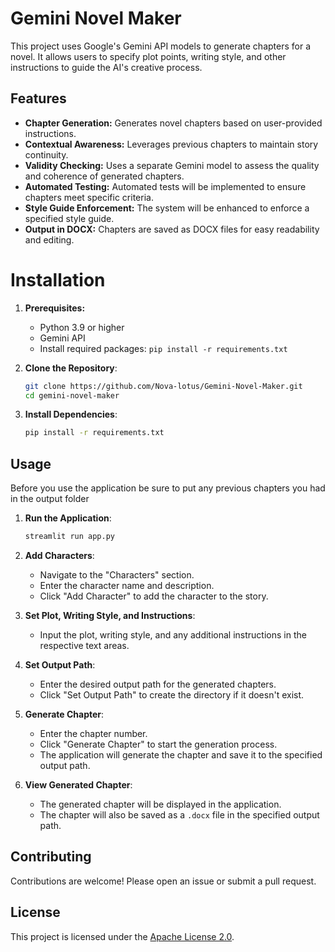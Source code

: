 # Gemini Novel Maker

This project uses Google's Gemini API models to generate chapters for a novel.  It allows users to specify plot points, writing style, and other instructions to guide the AI's creative process.

## Features

* **Chapter Generation:**  Generates novel chapters based on user-provided instructions.
* **Contextual Awareness:** Leverages previous chapters to maintain story continuity.
* **Validity Checking:** Uses a separate Gemini model to assess the quality and coherence of generated chapters.
* **Automated Testing:**   Automated tests will be implemented to ensure chapters meet specific criteria.
* **Style Guide Enforcement:** The system will be enhanced to enforce a specified style guide.
* **Output in DOCX:** Chapters are saved as DOCX files for easy readability and editing.

# Installation
1. **Prerequisites:**
   - Python 3.9 or higher
   - Gemini API
   - Install required packages: `pip install -r requirements.txt`

2. **Clone the Repository**:
   ```sh
   git clone https://github.com/Nova-lotus/Gemini-Novel-Maker.git
   cd gemini-novel-maker
   ```

3. **Install Dependencies**:
   ```sh
   pip install -r requirements.txt
   ```

## Usage
Before you use the application be sure to put any previous chapters you had in the output folder
1. **Run the Application**:
   ```sh
   streamlit run app.py
   ```

2. **Add Characters**:
   - Navigate to the "Characters" section.
   - Enter the character name and description.
   - Click "Add Character" to add the character to the story.

3. **Set Plot, Writing Style, and Instructions**:
   - Input the plot, writing style, and any additional instructions in the respective text areas.

4. **Set Output Path**:
   - Enter the desired output path for the generated chapters.
   - Click "Set Output Path" to create the directory if it doesn't exist.

5. **Generate Chapter**:
   - Enter the chapter number.
   - Click "Generate Chapter" to start the generation process.
   - The application will generate the chapter and save it to the specified output path.

6. **View Generated Chapter**:
   - The generated chapter will be displayed in the application.
   - The chapter will also be saved as a `.docx` file in the specified output path.

## Contributing

Contributions are welcome! Please open an issue or submit a pull request.

## License

This project is licensed under the [Apache License 2.0](https://www.apache.org/licenses/LICENSE-2.0).  

